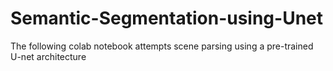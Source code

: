 # Semantic-Segmentation-using-Unet
The following colab notebook attempts scene parsing using a pre-trained U-net architecture
